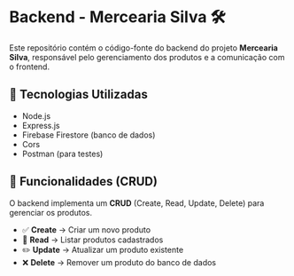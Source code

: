 # Backend - Mercearia Silva 🛠️

Este repositório contém o código-fonte do backend do projeto **Mercearia Silva**, responsável pelo gerenciamento dos produtos e a comunicação com o frontend.

## 🚀 Tecnologias Utilizadas
- Node.js
- Express.js
- Firebase Firestore (banco de dados)
- Cors
- Postman (para testes)

## 📌 Funcionalidades (CRUD)
O backend implementa um **CRUD** (Create, Read, Update, Delete) para gerenciar os produtos.

- ✅ **Create** → Criar um novo produto
- 📖 **Read** → Listar produtos cadastrados
- ✏️ **Update** → Atualizar um produto existente
- ❌ **Delete** → Remover um produto do banco de dados
